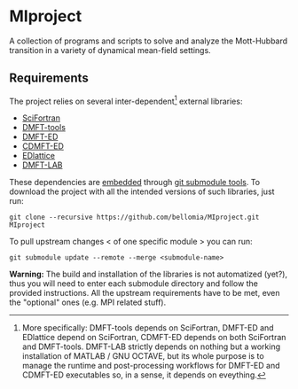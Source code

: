 # MIproject
A collection of programs and scripts to solve and analyze the Mott-Hubbard transition in a variety of dynamical mean-field settings.

## Requirements
The project relies on several inter-dependent[^1] external libraries:

[^1]: More specifically: DMFT-tools depends on SciFortran, DMFT-ED and EDlattice depend on SciFortran, CDMFT-ED depends on both SciFortran and DMFT-tools. DMFT-LAB strictly depends on nothing but a working installation of MATLAB / GNU OCTAVE, but its whole purpose is to manage the runtime and post-processing workflows for DMFT-ED and CDMFT-ED executables so, in a sense, it depends on eveything.

- [SciFortran](lib/scifor)
- [DMFT-tools](lib/dmft-tools)
- [DMFT-ED](lib/dmft-ed)
- [CDMFT-ED](lib/cdmft-ed)
- [EDlattice](lib/edlat)
- [DMFT-LAB](lib/dmft-lab)

These dependencies are [embedded](./lib/) through [git submodule tools](https://git-scm.com/book/en/v2/Git-Tools-Submodules). To download the project with all the intended versions of such libraries, just run:

```
git clone --recursive https://github.com/bellomia/MIproject.git MIproject
```

To pull upstream changes < of one specific module > you can run:

```
git submodule update --remote --merge <submodule-name>
```

**Warning:** The build and installation of the libraries is not automatized (yet?), thus you will need to enter each submodule directory and follow the provided instructions. All the upstream requirements have to be met, even the "optional" ones (e.g. MPI related stuff).
